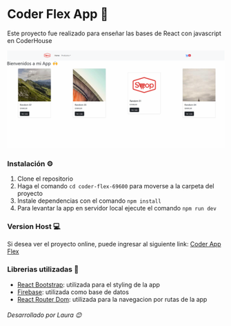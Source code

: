 # Coder Flex App 🛒

Este proyecto fue realizado para enseñar las bases de React con javascript en CoderHouse

![image](/public/app-readme.png)

### Instalación ⚙️

1. Clone el repositorio
2. Haga el comando `cd coder-flex-69600` para moverse a la carpeta del proyecto
3. Instale dependencias con el comando `npm install`
4. Para levantar la app en servidor local ejecute el comando `npm run dev`

### Version Host 💻

Si desea ver el proyecto online, puede ingresar al siguiente link: [Coder App Flex](https://coder-flex-69600.vercel.app/)

### Librerias utilizadas 📖

- [React Bootstrap](https://react-bootstrap.netlify.app/): utilizada para el styling de la app
- [Firebase](https://react-bootstrap.netlify.app/): utilizada como base de datos
- [React Router Dom](https://react-bootstrap.netlify.app/): utilizada para la navegacion por rutas de la app



###### Desarrollado por Laura 😊

